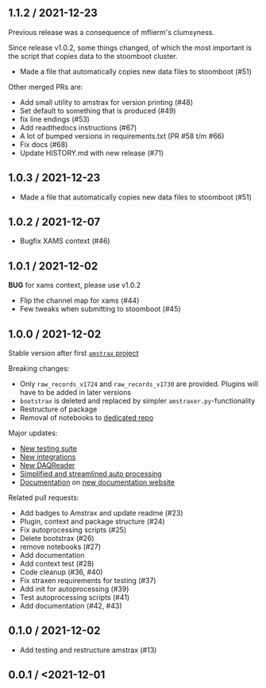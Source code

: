 1.1.2 / 2021-12-23
------------------
 Previous release was a consequence of mflierm's clumsyness.

 Since release v1.0.2, some things changed, of which the most important is the script that copies data to the stoomboot cluster.

-  Made a file that automatically copies new data files to stoomboot (#51)

Other merged PRs are:

- Add small utility to amstrax for version printing (#48)
- Set default to something that is produced (#49)
- fix line endings (#53) 
- Add readthedocs instructions (#67) 
- A lot of bumped versions in requirements.txt (PR #58 t/m #66)
- Fix docs (#68) 
- Update HISTORY.md with new release (#71) 

1.0.3 / 2021-12-23
------------------
 - Made a file that automatically copies new data files to stoomboot (#51)

1.0.2 / 2021-12-07
------------------
 - Bugfix XAMS context (#46)


1.0.1 / 2021-12-02
------------------
**BUG** for xams context, please use v1.0.2
- Flip the channel map for xams (#44)
- Few tweaks when submitting to stoomboot (#45)


1.0.0 / 2021-12-02
------------------
Stable version after first [`amstrax` project](https://github.com/XAMS-nikhef/amstrax/projects/1)

Breaking changes:
- Only `raw_records_v1724` and `raw_records_v1730` are provided. Plugins will have to be added in later versions
- `bootstrax` is deleted and replaced by simpler `amstraxer.py`-functionality
- Restructure of package
- Removal of notebooks to [dedicated repo](https://github.com/XAMS-nikhef/amstrax_notebooks)

Major updates:
- [New testing suite](https://github.com/XAMS-nikhef/amstrax/projects/1#column-17081786)
- [New integrations](https://github.com/XAMS-nikhef/amstrax/projects/1#column-17082170)
- [New DAQReader](https://github.com/XAMS-nikhef/amstrax/projects/1#column-17082394)
- [Simplified and streamlined auto processing](https://github.com/XAMS-nikhef/amstrax/projects/1#column-17082384)
- [Documentation](https://github.com/XAMS-nikhef/amstrax/projects/1#column-17082172) on [new documentation website](https://amstrax.readthedocs.io/en/latest/?badge=latest)

Related pull requests:
- Add badges to Amstrax and update readme (#23)
- Plugin, context and package structure (#24)
- Fix autoprocessing scripts (#25)
- Delete bootstrax (#26)
- remove notebooks (#27)
- Add documentation
- Add context test (#28)
- Code cleanup (#36, #40)
- Fix straxen requirements for testing (#37)
- Add init for autoprocessing (#39)
- Test autoprocessing scripts (#41)
- Add documentation (#42, #43)


0.1.0 / 2021-12-02
--------------------
- Add testing and restructure amstrax (#13)

0.0.1 / <2021-12-01
--------------------
